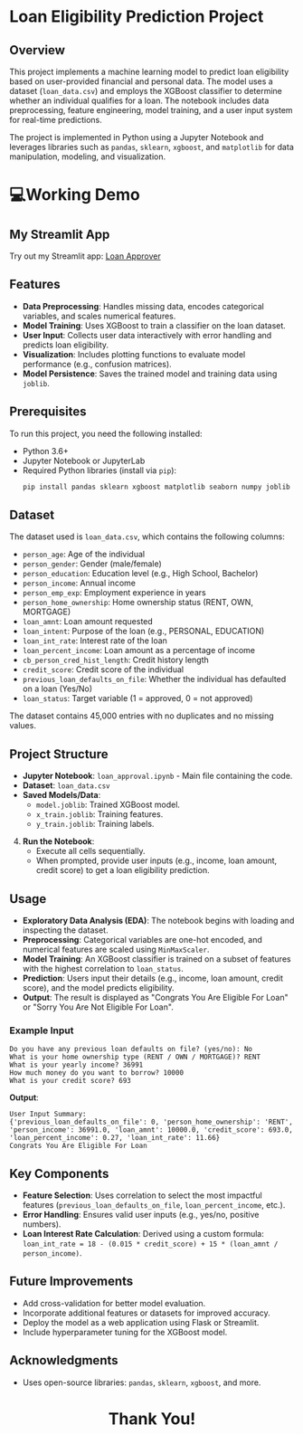# Loan Eligibility Prediction Project

## Overview
This project implements a machine learning model to predict loan eligibility based on user-provided financial and personal data. The model uses a dataset (`loan_data.csv`) and employs the XGBoost classifier to determine whether an individual qualifies for a loan. The notebook includes data preprocessing, feature engineering, model training, and a user input system for real-time predictions.

The project is implemented in Python using a Jupyter Notebook and leverages libraries such as `pandas`, `sklearn`, `xgboost`, and `matplotlib` for data manipulation, modeling, and visualization.
# 💻Working Demo 
## My Streamlit App
Try out my Streamlit app: [Loan Approver](https://srinivas-vedururu-loan-approver-app-emjmfx.streamlit.app/)

## Features
- **Data Preprocessing**: Handles missing data, encodes categorical variables, and scales numerical features.
- **Model Training**: Uses XGBoost to train a classifier on the loan dataset.
- **User Input**: Collects user data interactively with error handling and predicts loan eligibility.
- **Visualization**: Includes plotting functions to evaluate model performance (e.g., confusion matrices).
- **Model Persistence**: Saves the trained model and training data using `joblib`.

## Prerequisites
To run this project, you need the following installed:
- Python 3.6+
- Jupyter Notebook or JupyterLab
- Required Python libraries (install via `pip`):
  ```bash
  pip install pandas sklearn xgboost matplotlib seaborn numpy joblib
  ```

## Dataset
The dataset used is `loan_data.csv`, which contains the following columns:
- `person_age`: Age of the individual
- `person_gender`: Gender (male/female)
- `person_education`: Education level (e.g., High School, Bachelor)
- `person_income`: Annual income
- `person_emp_exp`: Employment experience in years
- `person_home_ownership`: Home ownership status (RENT, OWN, MORTGAGE)
- `loan_amnt`: Loan amount requested
- `loan_intent`: Purpose of the loan (e.g., PERSONAL, EDUCATION)
- `loan_int_rate`: Interest rate of the loan
- `loan_percent_income`: Loan amount as a percentage of income
- `cb_person_cred_hist_length`: Credit history length
- `credit_score`: Credit score of the individual
- `previous_loan_defaults_on_file`: Whether the individual has defaulted on a loan (Yes/No)
- `loan_status`: Target variable (1 = approved, 0 = not approved)

The dataset contains 45,000 entries with no duplicates and no missing values.

## Project Structure
- **Jupyter Notebook**: `loan_approval.ipynb` - Main file containing the code.
- **Dataset**: `loan_data.csv` 
- **Saved Models/Data**: 
  - `model.joblib`: Trained XGBoost model.
  - `x_train.joblib`: Training features.
  - `y_train.joblib`: Training labels.


4. **Run the Notebook**:
   - Execute all cells sequentially.
   - When prompted, provide user inputs (e.g., income, loan amount, credit score) to get a loan eligibility prediction.

## Usage
- **Exploratory Data Analysis (EDA)**: The notebook begins with loading and inspecting the dataset.
- **Preprocessing**: Categorical variables are one-hot encoded, and numerical features are scaled using `MinMaxScaler`.
- **Model Training**: An XGBoost classifier is trained on a subset of features with the highest correlation to `loan_status`.
- **Prediction**: Users input their details (e.g., income, loan amount, credit score), and the model predicts eligibility.
- **Output**: The result is displayed as "Congrats You Are Eligible For Loan" or "Sorry You Are Not Eligible For Loan".

### Example Input
```
Do you have any previous loan defaults on file? (yes/no): No
What is your home ownership type (RENT / OWN / MORTGAGE)? RENT
What is your yearly income? 36991
How much money do you want to borrow? 10000
What is your credit score? 693
```
**Output**:
```
User Input Summary:
{'previous_loan_defaults_on_file': 0, 'person_home_ownership': 'RENT', 'person_income': 36991.0, 'loan_amnt': 10000.0, 'credit_score': 693.0, 'loan_percent_income': 0.27, 'loan_int_rate': 11.66}
Congrats You Are Eligible For Loan
```

## Key Components
- **Feature Selection**: Uses correlation to select the most impactful features (`previous_loan_defaults_on_file`, `loan_percent_income`, etc.).
- **Error Handling**: Ensures valid user inputs (e.g., yes/no, positive numbers).
- **Loan Interest Rate Calculation**: Derived using a custom formula:  
  `loan_int_rate = 18 - (0.015 * credit_score) + 15 * (loan_amnt / person_income)`.

## Future Improvements
- Add cross-validation for better model evaluation.
- Incorporate additional features or datasets for improved accuracy.
- Deploy the model as a web application using Flask or Streamlit.
- Include hyperparameter tuning for the XGBoost model.


## Acknowledgments
- Uses open-source libraries: `pandas`, `sklearn`, `xgboost`, and more.
<h1 align="center"><b>Thank You!</b></h1>
